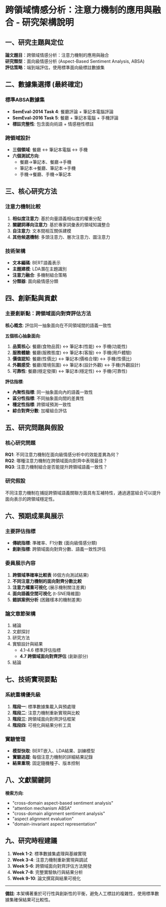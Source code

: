 # 跨領域情感分析：注意力機制的應用與融合 - 研究架構說明

## 一、研究主題與定位

**論文題目**：跨領域情感分析：注意力機制的應用與融合  
**研究類型**：面向級情感分析 (Aspect-Based Sentiment Analysis, ABSA)  
**評估策略**：端到端評估，使用標準面向級標註數據集

## 二、數據集選擇 (最終確定)

### 標準ABSA數據集
- **SemEval-2014 Task 4**: 餐廳評論 + 筆記本電腦評論
- **SemEval-2016 Task 5**: 餐廳 + 筆記本電腦 + 手機評論
- **標註完整性**: 包含面向術語 + 情感極性標註

### 跨領域設計
- **三個領域**: 餐廳 ↔ 筆記本電腦 ↔ 手機
- **六個測試方向**: 
  - 餐廳→筆記本、餐廳→手機
  - 筆記本→餐廳、筆記本→手機  
  - 手機→餐廳、手機→筆記本

## 三、核心研究方法

### 注意力機制比較
1. **相似度注意力**: 基於向量語義相似度的權重分配
2. **關鍵詞導向注意力**: 基於專家詞彙表的領域知識整合  
3. **自注意力**: 文本間相互關係建模
4. **其他候選機制**: 多頭注意力、層次注意力、圖注意力

### 技術架構
- **文本編碼**: BERT語義表示
- **主題建模**: LDA潛在主題識別  
- **注意力融合**: 多機制組合策略
- **分類器**: 面向級情感分類

## 四、創新點與貢獻

### 主要創新點：跨領域面向對齊評估方法

**核心概念**: 評估同一抽象面向在不同領域間的語義一致性

**五個核心抽象面向**:
1. **品質核心**: 餐廳(食物品質) ↔ 筆記本(性能) ↔ 手機(功能性)
2. **服務體驗**: 餐廳(服務態度) ↔ 筆記本(客服) ↔ 手機(用戶體驗)  
3. **價值認知**: 餐廳(性價比) ↔ 筆記本(價格合理) ↔ 手機(性價比)
4. **外觀感受**: 餐廳(環境氛圍) ↔ 筆記本(設計外觀) ↔ 手機(外觀設計)
5. **可靠性**: 餐廳(穩定發揮) ↔ 筆記本(穩定性) ↔ 手機(可靠性)

**評估指標**:
- **內聚性指標**: 同一抽象面向內的語義一致性
- **區分性指標**: 不同抽象面向間的差異性  
- **穩定性指標**: 跨領域預測一致性
- **綜合對齊分數**: 加權組合評估

## 五、研究問題與假設

### 核心研究問題
**RQ1**: 不同注意力機制在面向級情感分析中的效能差異為何？  
**RQ2**: 哪種注意力機制在跨領域面向對齊中表現最佳？  
**RQ3**: 注意力機制組合是否能提升跨領域語義一致性？

### 研究假設  
不同注意力機制在捕捉跨領域語義關聯方面具有互補特性，通過適當組合可以提升面向表示的跨領域穩定性。

## 六、預期成果與展示

### 主要評估指標
- **傳統指標**: 準確率、F1分數 (面向級情感分類)
- **創新指標**: 跨領域面向對齊分數、語義一致性評估

### 委員展示內容
1. **跨領域準確率比較表** (6個方向測試結果)
2. **不同注意力機制的面向對齊分數比較**
3. **注意力權重可視化** (展示機制關注差異)  
4. **面向語義空間可視化** (t-SNE降維圖)
5. **錯誤案例分析** (困難樣本的機制差異)

### 論文章節架構
1. 緒論
2. 文獻探討  
3. 研究方法
4. 實驗設計與結果
   - 4.1-4.6 標準評估指標
   - **4.7 跨領域面向對齊評估** (創新部分)
5. 結論

## 七、技術實現要點

### 系統重構優先級
1. **階段一**: 標準數據集載入與預處理
2. **階段二**: 注意力機制重新實現與比較
3. **階段三**: 跨領域面向對齊評估框架
4. **階段四**: 可視化與結果分析工具

### 實驗管理
- **模型快取**: BERT嵌入、LDA結果、訓練模型
- **實驗追蹤**: 每個注意力機制的詳細結果記錄
- **結果重現**: 固定隨機種子、版本控制

## 八、文獻關鍵詞

**檢索方向**:
- "cross-domain aspect-based sentiment analysis"
- "attention mechanism ABSA"  
- "cross-domain alignment sentiment analysis"
- "aspect alignment evaluation"
- "domain-invariant aspect representation"

## 九、研究時程建議

1. **Week 1-2**: 標準數據集處理與基線實現
2. **Week 3-4**: 注意力機制重新實現與調試  
3. **Week 5-6**: 跨領域面向對齊評估方法開發
4. **Week 7-8**: 完整實驗執行與結果分析
5. **Week 9-10**: 論文撰寫與結果可視化

---
**備註**: 本架構著重於可行性與創新性的平衡，避免人工標註的複雜性，使用標準數據集確保結果可比較性。